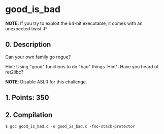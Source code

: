 # good_is_bad

**NOTE**: If you try to exploit the 64-bit executable, it comes with an unexpected twist :P

## 0. Description

Can your own family go rogue?

Hint: Using "good" functions to do "bad" things.
Hint1: Have you heard of ret2libc?

**NOTE**: Disable ASLR for this challenge.

## 1. Points: 350

## 2. Compilation
```
$ gcc good_is_bad.c -o good_is_bad.c -fno-stack-protector
```
